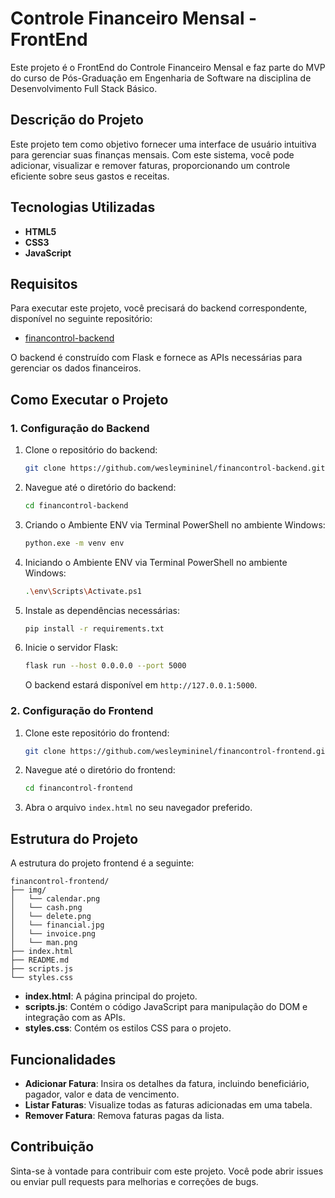 
# Controle Financeiro Mensal - FrontEnd

Este projeto é o FrontEnd do Controle Financeiro Mensal e faz parte do MVP do curso de Pós-Graduação em Engenharia de Software na disciplina de Desenvolvimento Full Stack Básico.

## Descrição do Projeto

Este projeto tem como objetivo fornecer uma interface de usuário intuitiva para gerenciar suas finanças mensais. Com este sistema, você pode adicionar, visualizar e remover faturas, proporcionando um controle eficiente sobre seus gastos e receitas.

## Tecnologias Utilizadas

- **HTML5**
- **CSS3**
- **JavaScript**

## Requisitos

Para executar este projeto, você precisará do backend correspondente, disponível no seguinte repositório:

- [financontrol-backend](https://github.com/wesleymininel/financontrol-backend.git)

O backend é construído com Flask e fornece as APIs necessárias para gerenciar os dados financeiros.

## Como Executar o Projeto

### 1. Configuração do Backend

1. Clone o repositório do backend:
   ```sh
   git clone https://github.com/wesleymininel/financontrol-backend.git
   ```

2. Navegue até o diretório do backend:
   ```sh
   cd financontrol-backend
   ```

3. Criando o Ambiente ENV via Terminal PowerShell no ambiente Windows:
   ```sh
   python.exe -m venv env
   ```

4. Iniciando o Ambiente ENV via Terminal PowerShell no ambiente Windows:
   ```sh
   .\env\Scripts\Activate.ps1
   ```

5. Instale as dependências necessárias:
   ```sh
   pip install -r requirements.txt
   ```

5. Inicie o servidor Flask:
   ```sh
   flask run --host 0.0.0.0 --port 5000
   ```

   O backend estará disponível em `http://127.0.0.1:5000`.

### 2. Configuração do Frontend

1. Clone este repositório do frontend:
   ```sh
   git clone https://github.com/wesleymininel/financontrol-frontend.git
   ```

2. Navegue até o diretório do frontend:
   ```sh
   cd financontrol-frontend
   ```

3. Abra o arquivo `index.html` no seu navegador preferido.

## Estrutura do Projeto

A estrutura do projeto frontend é a seguinte:

```
financontrol-frontend/
├── img/
│   └── calendar.png
│   └── cash.png
│   └── delete.png
│   └── financial.jpg
│   └── invoice.png
│   └── man.png
├── index.html
├── README.md
├── scripts.js
└── styles.css
```
- **index.html**: A página principal do projeto.
- **scripts.js**: Contém o código JavaScript para manipulação do DOM e integração com as APIs.
- **styles.css**: Contém os estilos CSS para o projeto.

## Funcionalidades

- **Adicionar Fatura**: Insira os detalhes da fatura, incluindo beneficiário, pagador, valor e data de vencimento.
- **Listar Faturas**: Visualize todas as faturas adicionadas em uma tabela.
- **Remover Fatura**: Remova faturas pagas da lista.

## Contribuição

Sinta-se à vontade para contribuir com este projeto. Você pode abrir issues ou enviar pull requests para melhorias e correções de bugs.
